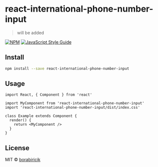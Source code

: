 # react-international-phone-number-input

> will be added

[![NPM](https://img.shields.io/npm/v/react-international-phone-number-input.svg)](https://www.npmjs.com/package/react-international-phone-number-input) [![JavaScript Style Guide](https://img.shields.io/badge/code_style-standard-brightgreen.svg)](https://standardjs.com)

## Install

```bash
npm install --save react-international-phone-number-input
```

## Usage

```tsx
import React, { Component } from 'react'

import MyComponent from 'react-international-phone-number-input'
import 'react-international-phone-number-input/dist/index.css'

class Example extends Component {
  render() {
    return <MyComponent />
  }
}
```

## License

MIT © [borabiricik](https://github.com/borabiricik)
